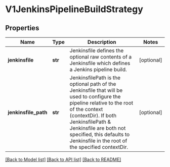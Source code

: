 # V1JenkinsPipelineBuildStrategy

## Properties
Name | Type | Description | Notes
------------ | ------------- | ------------- | -------------
**jenkinsfile** | **str** | Jenkinsfile defines the optional raw contents of a Jenkinsfile which defines a Jenkins pipeline build. | [optional] 
**jenkinsfile_path** | **str** | JenkinsfilePath is the optional path of the Jenkinsfile that will be used to configure the pipeline relative to the root of the context (contextDir). If both JenkinsfilePath &amp; Jenkinsfile are both not specified, this defaults to Jenkinsfile in the root of the specified contextDir. | [optional] 

[[Back to Model list]](../README.md#documentation-for-models) [[Back to API list]](../README.md#documentation-for-api-endpoints) [[Back to README]](../README.md)


